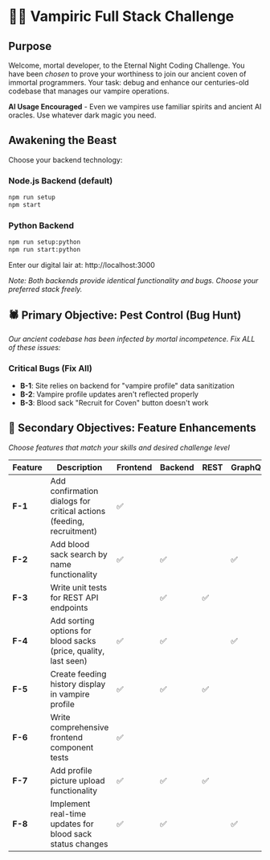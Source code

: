 # 🧛‍♂️ Vampiric Full Stack Challenge

## Purpose

Welcome, mortal developer, to the Eternal Night Coding Challenge. You have been *chosen* to prove your worthiness to join our ancient coven of immortal programmers. Your task: debug and enhance our centuries-old codebase that manages our vampire operations.

**AI Usage Encouraged** - Even we vampires use familiar spirits and ancient AI oracles. Use whatever dark magic you need.

## Awakening the Beast

Choose your backend technology:

### Node.js Backend (default)
```bash
npm run setup
npm start
```

### Python Backend
```bash
npm run setup:python
npm run start:python
```

Enter our digital lair at: http://localhost:3000

*Note: Both backends provide identical functionality and bugs. Choose your preferred stack freely.*

## 🕷️ Primary Objective: Pest Control (Bug Hunt)
*Our ancient codebase has been infected by mortal incompetence. Fix ALL of these issues:*

### Critical Bugs (Fix All)
- **B-1**: Site relies on backend for "vampire profile" data sanitization
- **B-2**: Vampire profile updates aren't reflected properly
- **B-3**: Blood sack "Recruit for Coven" button doesn't work

## 🎯 Secondary Objectives: Feature Enhancements 
*Choose features that match your skills and desired challenge level*

| Feature | Description | Frontend | Backend | REST | GraphQL | SQL | Difficulty |
|---------|-------------|----------|---------|------|---------|-----|------------|
| **F-1** | Add confirmation dialogs for critical actions (feeding, recruitment) | ✅ | | | | | 🟢 Easy |
| **F-2** | Add blood sack search by name functionality | ✅ | ✅ | | ✅ | | 🟢 Easy |
| **F-3** | Write unit tests for REST API endpoints | | ✅ | ✅ | | | 🟢 Easy |
| **F-4** | Add sorting options for blood sacks (price, quality, last seen) | ✅ | ✅ | | ✅ | | 🟡 Medium |
| **F-5** | Create feeding history display in vampire profile | ✅ | ✅ | ✅ | | ✅ | 🟡 Medium |
| **F-6** | Write comprehensive frontend component tests | ✅ | | | | | 🟡 Medium |
| **F-7** | Add profile picture upload functionality | ✅ | ✅ | ✅ | | ✅ | 🔴 Hard |
| **F-8** | Implement real-time updates for blood sack status changes | ✅ | ✅ | | ✅ | | 🔴 Hard |
